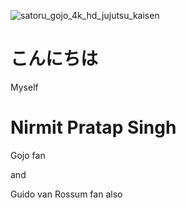 ![satoru_gojo_4k_hd_jujutsu_kaisen](https://github.com/Balaji-Nirmit/Balaji-Nirmit/assets/132046259/20b2f3b9-9e01-4383-b44d-5facc0a2edc4)
<h1>こんにちは</h1>
<div>
  <p>Myself</p>
  <h1>Nirmit Pratap Singh</h1>
  <p>Gojo fan</p>
  <p>and</p>
  <p>Guido van Rossum fan also</p>
</div>
<!--
**Balaji-Nirmit/Balaji-Nirmit** is a ✨ _special_ ✨ repository because its `README.md` (this file) appears on your GitHub profile.

Here are some ideas to get you started:

- 🔭 I’m currently working on ...
- 🌱 I’m currently learning ...
- 👯 I’m looking to collaborate on ...
- 🤔 I’m looking for help with ...
- 💬 Ask me about ...
- 📫 How to reach me: ...
- 😄 Pronouns: ...
- ⚡ Fun fact: ...
-->
